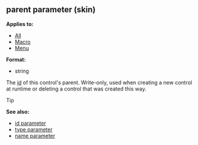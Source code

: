 ## parent parameter (skin)


**Applies to:**
+   [All](/ref/skin/control.md) 
+   [Macro](/ref/skin/control/macro.md) 
+   [Menu](/ref/skin/control/menu.md) 

**Format:**
+   string


The [id](/ref/skin/param/id.md) of this control\'s
parent. Write-only, used when creating a new control at runtime or
deleting a control that was created this way.

> [!TIP] 
> **See also:**
> +   [id parameter](/ref/skin/param/id.md) 
> +   [type parameter](/ref/skin/param/type.md) 
> +   [name parameter](/ref/skin/param/name.md) 